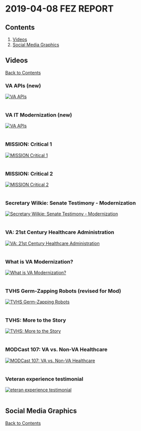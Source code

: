 # 2019-04-08 FEZ REPORT

## Contents
1. [Videos](https://github.com/eghove/va-mod/blob/master/notes/20190408_Presentation.md#videos)
1. [Social Media Graphics](https://github.com/eghove/va-mod/blob/master/notes/20190408_Presentation.md#social-media-graphics)

## Videos 
[Back to Contents](https://github.com/eghove/va-mod/blob/master/notes/20190408_Presentation.md#contents)

### VA APIs (new)

[![VA APIs](http://img.youtube.com/vi/lDFmwYrosiA/0.jpg)](https://www.youtube.com/watch?v=lDFmwYrosiA?rel=0&amp;showinfo=0)<br><br>


### VA IT Modernization (new)

[![VA APIs](http://img.youtube.com/vi/nqBFt0EjJTg/0.jpg)](https://www.youtube.com/watch?v=nqBFt0EjJTg&?rel=0&amp;showinfo=0)<br><br>


### MISSION: Critical 1 

[![MISSION Critical 1 ](http://img.youtube.com/vi/jZX8drq9szo/0.jpg)](https://www.youtube.com/watch?v=jZX8drq9szo&?rel=0&amp;showinfo=0)<br><br>


### MISSION: Critical 2 

[![MISSION Critical 2 ](http://img.youtube.com/vi/WQAMMS4_5DM/0.jpg)](https://www.youtube.com/watch?v=WQAMMS4_5DM&?rel=0&amp;showinfo=0)<br><br>


### Secretary Wilkie: Senate Testimony - Modernization

[![Secretary Wilkie: Senate Testimony - Modernization ](http://img.youtube.com/vi/0bbNL50BeNY/0.jpg)](https://www.youtube.com/watch?v=0bbNL50BeNY&?rel=0&amp;showinfo=0)<br><br>

### VA: 21st Century Healthcare Administration

[![VA: 21st Century Healthcare Administration ](http://img.youtube.com/vi/2wL3-ljKpuc/0.jpg)](https://www.youtube.com/watch?v=2wL3-ljKpuc&?rel=0&amp;showinfo=0)<br><br>

### What is VA Modernization?

[![What is VA Modernization? ](http://img.youtube.com/vi/iPFEr6sWgmY/0.jpg)](https://www.youtube.com/watch?v=iPFEr6sWgmY&?rel=0&amp;showinfo=0)<br><br>

### TVHS Germ-Zapping Robots (revised for Mod)

[![TVHS Germ-Zapping Robots](http://img.youtube.com/vi/756pMw181ZI/0.jpg)](https://www.youtube.com/watch?v=756pMw181ZI&?rel=0&amp;showinfo=0)<br><br>

### TVHS: More to the Story

[![TVHS: More to the Story](http://img.youtube.com/vi/MTLiiR_TZbE/0.jpg)](https://www.youtube.com/watch?v=MTLiiR_TZbE&?rel=0&amp;showinfo=0)<br><br>

### MODCast 107: VA vs. Non-VA Healthcare

[![MODCast 107: VA vs. Non-VA Healthcare](http://img.youtube.com/vi/HZBKdC0I4eY/0.jpg)](https://www.youtube.com/watch?v=HZBKdC0I4eY&?rel=0&amp;showinfo=0)<br><br>

### Veteran experience testimonial
[![eteran experience testimonial](http://img.youtube.com/vi/ePJAWd_HzIg/0.jpg)](https://www.youtube.com/watch?v=ePJAWd_HzIg&?rel=0&amp;showinfo=0)<br><br>


## Social Media Graphics
[Back to Contents](https://github.com/eghove/va-mod/blob/master/notes/20190408_Presentation.md#contents)
